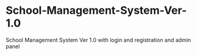 # School-Management-System-Ver-1.0
School Management System Ver 1.0 with login and registration and admin panel
